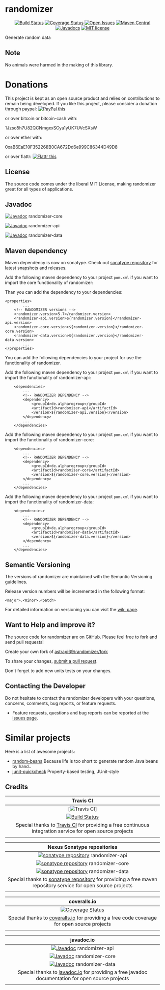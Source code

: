 # randomizer

<div align="center">

[![Build Status](https://travis-ci.org/astrapi69/randomizer.svg?branch=develop)](https://travis-ci.org/astrapi69/randomizer) 
[![Coverage Status](https://coveralls.io/repos/github/astrapi69/randomizer/badge.svg?branch=develop)](https://coveralls.io/github/astrapi69/randomizer?branch=develop) 
[![Open Issues](https://img.shields.io/github/issues/astrapi69/randomizer.svg?style=flat)](https://github.com/astrapi69/randomizer/issues) 
[![Maven Central](https://maven-badges.herokuapp.com/maven-central/de.alpharogroup/randomizer/badge.svg)](https://maven-badges.herokuapp.com/maven-central/de.alpharogroup/randomizer-core)
[![Javadocs](http://www.javadoc.io/badge/de.alpharogroup/randomizer.svg)](http://www.javadoc.io/doc/de.alpharogroup/randomizer-core)
[![MIT license](http://img.shields.io/badge/license-MIT-brightgreen.svg?style=flat)](http://opensource.org/licenses/MIT)

</div>

Generate random data

## Note

No animals were harmed in the making of this library.

# Donations

This project is kept as an open source product and relies on contributions to remain being developed. 
If you like this project, please consider a donation through paypal: <a href="https://www.paypal.com/cgi-bin/webscr?cmd=_s-xclick&hosted_button_id=GVBTWLRAZ7HB8" target="_blank">
<img src="https://www.paypalobjects.com/en_US/GB/i/btn/btn_donateCC_LG.gif" alt="PayPal this" title="PayPal – The safer, easier way to pay online!" border="0" />
</a>

or over bitcoin or bitcoin-cash with:

1Jzso5h7U82QCNmgxxSCya1yUK7UVcSXsW

or over ether with:

0xaB6EaE10F352268B0CA672Dd6e999C86344D49D8

or over flattr: <a href="http://flattr.com/thing/4152938/astrapi69randomizer-on-GitHub" target="_blank">
<img src="http://api.flattr.com/button/flattr-badge-large.png" alt="Flattr this" title="Flattr this" border="0" />
</a>

## License

The source code comes under the liberal MIT License, making randomizer great for all types of applications.

## Javadoc

[![Javadoc](https://javadoc-emblem.rhcloud.com/doc/de.alpharogroup/randomizer/badge.svg)](http://www.javadoc.io/doc/de.alpharogroup/randomizer-core) randomizer-core

[![Javadoc](https://javadoc-emblem.rhcloud.com/doc/de.alpharogroup/randomizer/badge.svg)](http://www.javadoc.io/doc/de.alpharogroup/randomizer-api) randomizer-api

[![Javadoc](https://javadoc-emblem.rhcloud.com/doc/de.alpharogroup/randomizer/badge.svg)](http://www.javadoc.io/doc/de.alpharogroup/randomizer-data) randomizer-data

## Maven dependency

Maven dependency is now on sonatype.
Check out [sonatype repository](https://oss.sonatype.org/index.html#nexus-search;gav~de.alpharogroup~randomizer~~~) for latest snapshots and releases.

Add the following maven dependency to your project `pom.xml` if you want to import the core functionality of randomizer:

Than you can add the dependency to your dependencies:


	<properties>
			...
		<!-- RANDOMIZER versions -->
		<randomizer.version>5.7</randomizer.version>
		<randomizer-api.version>${randomizer.version}</randomizer-api.version>
		<randomizer-core.version>${randomizer.version}</randomizer-core.version>
		<randomizer-data.version>${randomizer.version}</randomizer-data.version>
			...
	</properties>
	
You can add the following dependencies to your project for use the functionality of randomizer.

Add the following maven dependency to your project `pom.xml` if you want to import the functionality of randomizer-api:

		<dependencies>
			...
			<!-- RANDOMIZER DEPENDENCY -->
			<dependency>
				<groupId>de.alpharogroup</groupId>
				<artifactId>randomizer-api</artifactId>
				<version>${randomizer-api.version}</version>
			</dependency>
			...
		</dependencies>

Add the following maven dependency to your project `pom.xml` if you want to import the functionality of randomizer-core:

		<dependencies>
			...
			<!-- RANDOMIZER DEPENDENCY -->
			<dependency>
				<groupId>de.alpharogroup</groupId>
				<artifactId>randomizer-core</artifactId>
				<version>${randomizer-core.version}</version>
			</dependency>
			...
		</dependencies>

Add the following maven dependency to your project `pom.xml` if you want to import the functionality of randomizer-data:

		<dependencies>
			...
			<!-- RANDOMIZER DEPENDENCY -->
			<dependency>
				<groupId>de.alpharogroup</groupId>
				<artifactId>randomizer-data</artifactId>
				<version>${randomizer-data.version}</version>
			</dependency>
			...
		</dependencies>

## Semantic Versioning

The versions of randomizer are maintained with the Semantic Versioning guidelines.

Release version numbers will be incremented in the following format:

`<major>.<minor>.<patch>`

For detailed information on versioning you can visit the [wiki page](https://github.com/lightblueseas/mvn-parent-projects/wiki/Semantic-Versioning).

## Want to Help and improve it? ###

The source code for randomizer are on GitHub. Please feel free to fork and send pull requests!

Create your own fork of [astrapi69/randomizer/fork](https://github.com/astrapi69/randomizer/fork)

To share your changes, [submit a pull request](https://github.com/astrapi69/randomizer/pull/new/develop).

Don't forget to add new units tests on your changes.

## Contacting the Developer

Do not hesitate to contact the randomizer developers with your questions, concerns, comments, bug reports, or feature requests.
- Feature requests, questions and bug reports can be reported at the [issues page](https://github.com/astrapi69/randomizer/issues).

# Similar projects

Here is a list of awesome projects:

 * [random-beans](https://github.com/benas/random-beans) Because life is too short to generate random Java beans by hand..
 * [junit-quickcheck](https://github.com/pholser/junit-quickcheck) Property-based testing, JUnit-style

## Credits

|**Travis CI**|
|     :---:      |
|[![Travis CI](https://travis-ci.com/images/logos/TravisCI-Full-Color.png)]|
|[![Build Status](https://travis-ci.org/astrapi69/randomizer.svg?branch=develop)](https://travis-ci.org/astrapi69/randomizer)|
|Special thanks to [Travis CI](https://travis-ci.org) for providing a free continuous integration service for open source projects|
|     <img width=1000/>     |

|**Nexus Sonatype repositories**|
|     :---:      |
|[![sonatype repository](https://img.shields.io/nexus/r/https/oss.sonatype.org/de.alpharogroup/randomizer-api.svg?style=for-the-badge)](https://oss.sonatype.org/index.html#nexus-search;gav~de.alpharogroup~randomizer-api~~~) randomizer-api|
|[![sonatype repository](https://img.shields.io/nexus/r/https/oss.sonatype.org/de.alpharogroup/randomizer-core.svg?style=for-the-badge)](https://oss.sonatype.org/index.html#nexus-search;gav~de.alpharogroup~randomizer-core~~~) randomizer-core|
|[![sonatype repository](https://img.shields.io/nexus/r/https/oss.sonatype.org/de.alpharogroup/randomizer-data.svg?style=for-the-badge)](https://oss.sonatype.org/index.html#nexus-search;gav~de.alpharogroup~randomizer-data~~~) randomizer-data|
|Special thanks to [sonatype repository](https://www.sonatype.com) for providing a free maven repository service for open source projects|
|     <img width=1000/>     |

|**coveralls.io**|
|     :---:      |
|[![Coverage Status](https://coveralls.io/repos/github/astrapi69/randomizer/badge.svg?branch=develop)](https://coveralls.io/github/astrapi69/randomizer?branch=develop)|
|Special thanks to [coveralls.io](https://coveralls.io) for providing a free code coverage for open source projects|
|     <img width=1000/>     |

|**javadoc.io**|
|     :---:      |
|[![Javadoc](http://www.javadoc.io/badge/de.alpharogroup/randomizer-api.svg)](http://www.javadoc.io/doc/de.alpharogroup/randomizer-api) randomizer-api|
|[![Javadoc](http://www.javadoc.io/badge/de.alpharogroup/randomizer-core.svg)](http://www.javadoc.io/doc/de.alpharogroup/randomizer-core) randomizer-core|
|[![Javadoc](http://www.javadoc.io/badge/de.alpharogroup/randomizer-data.svg)](http://www.javadoc.io/doc/de.alpharogroup/randomizer-data) randomizer-data|
|Special thanks to [javadoc.io](http://www.javadoc.io) for providing a free javadoc documentation for open source projects|
|     <img width=1000/>     |
